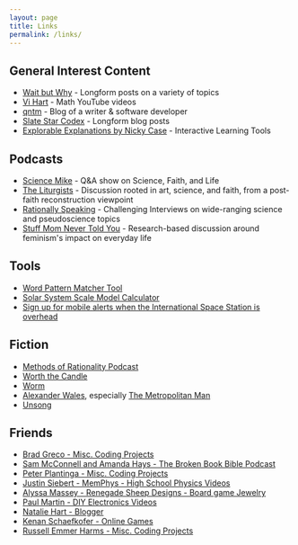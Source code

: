```yaml
---
layout: page
title: Links
permalink: /links/
---
```


## General Interest Content
- [Wait but Why](http://waitbutwhy.com) - Longform posts on a variety of topics
- [Vi Hart](https://www.youtube.com/user/Vihart) - Math YouTube videos
- [qntm](qntm.com) - Blog of a writer & software developer
- [Slate Star Codex](https://slatestarcodex.com/) - Longform blog posts 
- [Explorable Explanations by Nicky Case](https://explorabl.es/) - Interactive Learning Tools

## Podcasts
- [Science Mike](http://mikemchargue.com/) - Q&A show on Science, Faith, and Life
- [The Liturgists](http://www.theliturgists.com/podcast/) - Discussion rooted in art, science, and faith, from a post-faith reconstruction viewpoint
- [Rationally Speaking](http://rationallyspeakingpodcast.org/) - Challenging Interviews on wide-ranging science and pseudoscience topics
- [Stuff Mom Never Told You](www.stuffmomnevertoldyou.com/) - Research-based discussion around feminism's impact on everyday life

## Tools
- [Word Pattern Matcher Tool](https://www.quinapalus.com/cgi-bin/match?pat=*)
- [Solar System Scale Model Calculator](https://thinkzone.wlonk.com/SS/SolarSystemModel.php)
- [Sign up for mobile alerts when the International Space Station is overhead](https://spotthestation.nasa.gov/signup.cfm)

## Fiction
- [Methods of Rationality Podcast](hpmor.com)
- [Worth the Candle](https://archiveofourown.org/works/11478249)
- [Worm](https://parahumans.wordpress.com/)
- [Alexander Wales](https://www.fanfiction.net/u/4976703/alexanderwales), especially [The Metropolitan Man](https://www.fanfiction.net/s/10360716/1/The-Metropolitan-Man)
- [Unsong](http://unsongbook.com/)

## Friends
- [Brad Greco - Misc. Coding Projects](http://bgreco.net) 
- [Sam McConnell and Amanda Hays - The Broken Book Bible Podcast](http://www.brokenbookpodcast.com/67135) 
- [Peter Plantinga - Misc. Coding Projects](http://massey-plantinga.com)
- [Justin Siebert - MemPhys - High School Physics Videos](https://www.youtube.com/channel/UCly58gB7268VKzsH4zlMMvQ)
- [Alyssa Massey - Renegade Sheep Designs - Board game Jewelry](http://www.etsy.com/shop/renegadesheepdesigns)
- [Paul Martin - DIY Electronics Videos](https://www.youtube.com/user/ukrcamilio)
- [Natalie Hart - Blogger](http://nataliehart.com/)
- [Kenan Schaefkofer - Online Games](https://games.gc.my/)
- [Russell Emmer Harms - Misc. Coding Projects](https://russelleh.io/)